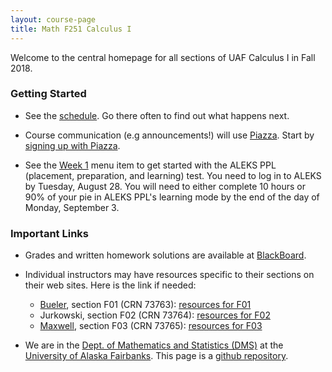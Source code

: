 ```yaml
---
layout: course-page
title: Math F251 Calculus I
---
```


Welcome to the central homepage for all sections of UAF Calculus I in Fall 2018.

### Getting Started

* See the [schedule](assets/general/Fall2018/MATH251-Schedule-F2018.pdf).  Go there often to find out what happens next.

* Course communication (e.g announcements!) will use [Piazza](http://piazza.com/uaf/fall2018/math251/home).  Start by [signing up with Piazza](http://piazza.com/uaf/fall2018/math251).

* See the [Week 1](week1) menu item to get started with the ALEKS PPL (placement, preparation, and learning) test.  You need to log in to ALEKS by Tuesday, August 28.  You will need to either complete 10 hours or 90% of your pie in ALEKS PPL's learning mode by the end of the day of Monday, September 3.

### Important Links

* Grades and written homework solutions are available at [BlackBoard](http://classes.uaf.edu).

* Individual instructors may have resources specific to their sections on their web sites.  Here is the link if needed:

	- [Bueler](http://bueler.github.io), section F01 (CRN 73763): [resources for F01](http://bueler.github.io/M251F18_F01/index.html)
	- Jurkowski, section F02 (CRN 73764): [resources for F02](assets/caleb/cmf02)
	- [Maxwell](http://damaxwell.github.io), section F03 (CRN 73765): [resources for F03](http://damaxwell.github.io/math251/index.html)

* We are in the [Dept. of Mathematics and Statistics (DMS)](http://www.uaf.edu/dms/) at the [University of Alaska Fairbanks](http://www.uaf.edu/).  This page is a [github repository](https://github.com/uaf-math251/uaf-math251.github.io).
